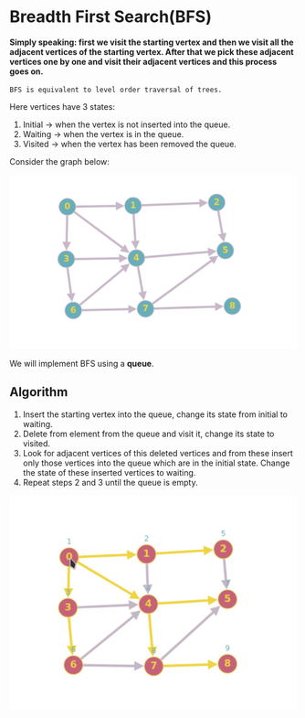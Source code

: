 # Breadth First Search(BFS)

**Simply speaking: first we visit the starting vertex and then we visit all the adjacent vertices of the starting vertex. After that we pick these adjacent vertices one by one and visit their adjacent vertices and this process goes on.**


`BFS is equivalent to level order traversal of trees.`

Here vertices have 3 states:
1. Initial -> when the vertex is not inserted into the queue.
2. Waiting -> when the vertex is in the queue.
3. Visited -> when the vertex has been removed the queue.

Consider the graph below:

![image](https://github.com/C0DER11101/DSA_revisit/blob/master/DSAcpp/Algorithms/Graphs/Diagraph2.png?raw=true)

We will implement BFS using a **queue**.


## Algorithm

1. Insert the starting vertex into the queue, change its state from initial to waiting.
2. Delete from element from the queue and visit it, change its state to visited.
3. Look for adjacent vertices of this deleted vertices and from these insert only those vertices into the queue which are in the initial state. Change the state of these inserted vertices to waiting.
4. Repeat steps 2 and 3 until the queue is empty.


![image](https://github.com/C0DER11101/DSA_revisit/blob/master/DSAcpp/Algorithms/Graphs/BFS.gif?raw=true)
